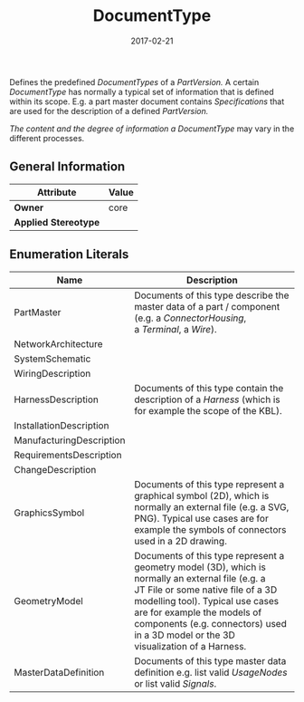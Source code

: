 ﻿---
title: DocumentType
toc: false
type: specs
date: "2017-02-21"
draft: false
specification: VEC
version: 1.1.3
documentType: "Recommendation"
elementType: Class
classes:
  - DocumentType
menu_name: vec-1.1.3
---
<p> Defines the predefined <i>DocumentTypes</i> of a <i>PartVersion.</i> A certain <i>DocumentType </i>has normally a typical set of information that is defined within its scope. E.g. a part master document contains <i>Specifications</i> that are used for the description of a defined <i>PartVersion.</i>     </p>      <p> <i>The content and the degree of information a DocumentType</i> may vary in the different processes.       </p>

## General Information

| Attribute               | Value |
|-------------------------|-------|
| **Owner**               | core |
| **Applied Stereotype**  |   |

## Enumeration Literals
| Name          | **Description** |
|---------------|-----------------|
| PartMaster | Documents of this type describe the master data of a part / component (e.g. a <i>ConnectorHousing</i>, a&#160;<i>Terminal</i>, a <i>Wire</i>). |
| NetworkArchitecture |  |
| SystemSchematic |  |
| WiringDescription |  |
| HarnessDescription | Documents of this type contain the description of a <i>Harness&#160;</i>(which is for example the scope of the KBL). |
| InstallationDescription |  |
| ManufacturingDescription |  |
| RequirementsDescription |  |
| ChangeDescription |  |
| GraphicsSymbol | Documents of this type represent a graphical symbol (2D), which is normally an external file (e.g. a SVG, PNG). Typical use cases are for example the symbols of connectors used in a 2D drawing. |
| GeometryModel | Documents of this type represent a geometry model (3D), which is normally an external file (e.g. a JT&#160;File or some native file of a 3D modelling tool). Typical use cases are for example the models of components (e.g. connectors) used in a 3D model or the 3D visualization of a Harness. |
| MasterDataDefinition | Documents of this type master data definition e.g. list valid <i>UsageNodes</i> or list valid <i>Signals</i>. |
